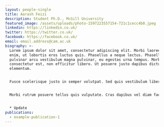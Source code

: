 ```yaml
---
layout: people-single
title: Aarash Feizi
description: Student Ph.D., McGill University
featured_image: /assets/uploads/photo-1597223557154-721c1cecc4b0.jpeg
linkedin: https://linkedin.co.uk/
twitter: https://twitter.co.uk/
facebook: https://facebook.co.uk/
email: email.address@cam.ac.uk
biography: >-
  Lorem ipsum dolor sit amet, consectetur adipiscing elit. Morbi laoreet nunc
  enim, ut lobortis eros luctus quis. Phasellus a neque lectus. Phasellus
  pulvinar arcu vestibulum magna pulvinar, eu egestas urna tempus. Morbi eget
  consectetur est, non efficitur libero. Ut posuere justo dapibus dictum
  elementum.


  Fusce scelerisque justo in semper volutpat. Sed quis vestibulum libero. Fusce varius tortor massa, at mollis tortor lacinia vitae. Proin a gravida augue. Donec aliquam quam facilisis egestas gravida. Cras tincidunt nisl ut dui imperdiet vehicula. Quisque eu nibh vulputate, fringilla augue in, euismod arcu. 


  Morbi rutrum posuere tellus quis vulputate. Cras dapibus vel diam facilisis pretium. Maecenas porta aliquam convallis. Morbi elit nisl, interdum vitae felis in, egestas maximus nibh. Nulla accumsan eros eu blandit ullamcorper.


  * Update
publications:
  - example-publication-1
---
```


